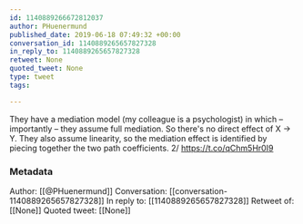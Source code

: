 ```yaml
---
id: 1140889266672812037
author: PHuenermund
published_date: 2019-06-18 07:49:32 +00:00
conversation_id: 1140889265657827328
in_reply_to: 1140889265657827328
retweet: None
quoted_tweet: None
type: tweet
tags:

---
```


They have a mediation model (my colleague is a psychologist) in which – importantly – they assume full mediation. So there's no direct effect of X -&gt; Y. They also assume linearity, so the mediation effect is identified by piecing together the two path coefficients. 2/ https://t.co/qChm5Hr0I9

### Metadata

Author: [[@PHuenermund]]
Conversation: [[conversation-1140889265657827328]]
In reply to: [[1140889265657827328]]
Retweet of: [[None]]
Quoted tweet: [[None]]
